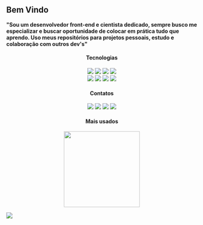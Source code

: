 <h2>Bem Vindo</h2>

<p><b>"Sou um desenvolvedor front-end e cientista dedicado, sempre busco me especializar e buscar oportunidade de colocar em prática tudo que aprendo. Uso meus repositórios para projetos pessoais, estudo e colaboração com outros dev's"</b></p>

<h4 style="text-align: center;">Tecnologias</h4>

<div style = "text-align: center">
  <img src="https://img.shields.io/badge/Html-E34F26?style=for-the-badge&logo=html5&logoColor=white" />
  <img src="https://img.shields.io/badge/Bootstrap-7952B3?style=for-the-badge&logo=bootstrap&logoColor=white" /> 
  <img src="https://img.shields.io/badge/Css-1572B6?style=for-the-badge&logo=css3&logoColor=white" />
  <img src="https://img.shields.io/badge/Sass-CC6699?style=for-the-badge&logo=sass&logoColor=white" />
</div>
<div style = "text-align: center">
  <img src="https://img.shields.io/badge/Less-1D365D?style=for-the-badge&logo=less&logoColor=white" />
  <img src="https://img.shields.io/badge/Javascript-F7DF1E?style=for-the-badge&logo=javascript&logoColor=white" />
  <img src="https://img.shields.io/badge/Gulp-CF4647?style=for-the-badge&logo=gulp&logoColor=white" />
  <img src="https://img.shields.io/badge/Webpack-8DD6F9?style=for-the-badge&logo=webpack&logoColor=white" />
</div>

<h4 style = "text-align: center">Contatos</h4>

<div style = "text-align: center">
  <a href = "mailto:lucassoteroo14@gmail.com"><img src="https://img.shields.io/badge/-Gmail-EA4335?style=for-the-badge&logo=gmail&logoColor=white"></a>
  <a href="https://www.linkedin.com/in/lucassoteroo14/"><img src="https://img.shields.io/badge/-LinkedIn-0A66C2?style=for-the-badge&logo=linkedin&logoColor=white"></a> 
  <a href="https://wa.me/5592993800146"><img src="https://img.shields.io/badge/-Whatsapp-25D366?style=for-the-badge&logo=whatsapp&logoColor=white"></a> 
  <a href="https://instagram.com/luucassotero"><img src="https://img.shields.io/badge/-Instagram-E4405F?style=for-the-badge&logo=instagram&logoColor=white"></a>
</div>

<h4 style = "text-align: center">Mais usados</h4>

<div style = "text-align: center">
  <p>
    <img height="200em" src="https://github-readme-stats.vercel.app/api/top-langs/?username=lucassoteroo&show_icons=true&layout=compact&theme=github_dark" />
  </p>
</div>

![](https://komarev.com/ghpvc/?username=lucassoteroo&color=blue&style=flat)
